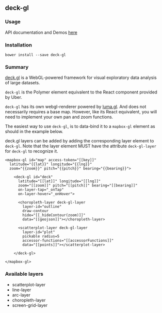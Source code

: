 ## deck-gl

### Usage
API documentation and Demos [here](https://polymervis.github.io/deck-gl)

### Installation

```
bower install --save deck-gl
```

### Summary

[deck.gl](http://deck.gl) is a WebGL-powered framework for visual exploratory data analysis of large datasets.

`deck-gl` is the Polymer element equivalent to the React component provided by Uber.

`deck-gl` has its own webgl-renderer powered by [luma.gl](http://luma.gl).
And does not necessarily requires a base map. However, like its React equivalent,
you will need to implement your own pan and zoom functions.

The easiest way to use `deck-gl`, is to data-bind it to a `mapbox-gl` element as
should in the example below.

deck.gl layers can be added by adding the corresponding layer element to `deck-gl`.
Note that the layer element MUST have the attribute `deck-gl-layer` for `deck-gl` to
recognize it.
```
<mapbox-gl id="map" access-token="[[key]]"
  latitude="{{lat}}" longitude="{{lng}}"
  zoom="{{zoom}}" pitch="{{pitch}}" bearing="{{bearing}}">

    <deck-gl id="deck"
      latitude="[[lat]]" longitude="[[lng]]"
      zoom="[[zoom]]" pitch="[[pitch]]" bearing="[[bearing]]"
      on-layer-tap="_onTap"
      on-layer-hover="_onHover">

      <choropleth-layer deck-gl-layer
        layer-id="outline"
        draw-contour
        hide="[[_hideContour(zoom)]]"
        data="[[geojson]]"></choropleth-layer>

      <scatterplot-layer deck-gl-layer
        layer-id="plot"
        pickable radius=5
        accessor-functions="[[accessorFunctions]]"
        data="[[points]]"></scatterplot-layer>

    </deck-gl>

</mapbox-gl>
```

### Available layers
- scatterplot-layer
- line-layer
- arc-layer
- choropleth-layer
- screen-grid-layer
